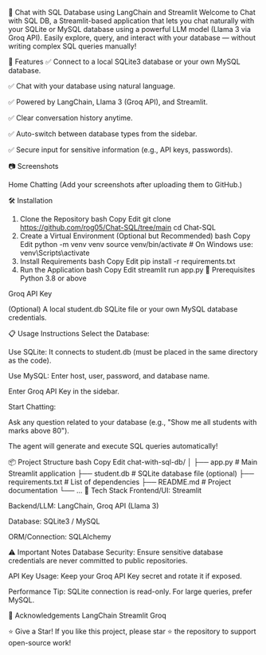 🦜 Chat with SQL Database using LangChain and Streamlit
Welcome to Chat with SQL DB, a Streamlit-based application that lets you chat naturally with your SQLite or MySQL database using a powerful LLM model (Llama 3 via Groq API).
Easily explore, query, and interact with your database — without writing complex SQL queries manually!

🚀 Features
✅ Connect to a local SQLite3 database or your own MySQL database.

✅ Chat with your database using natural language.

✅ Powered by LangChain, Llama 3 (Groq API), and Streamlit.

✅ Clear conversation history anytime.

✅ Auto-switch between database types from the sidebar.

✅ Secure input for sensitive information (e.g., API keys, passwords).

📷 Screenshots

Home	Chatting
(Add your screenshots after uploading them to GitHub.)

🛠️ Installation
1. Clone the Repository
bash
Copy
Edit
git clone https://github.com/rog05/Chat-SQL/tree/main
cd Chat-SQL
2. Create a Virtual Environment (Optional but Recommended)
bash
Copy
Edit
python -m venv venv
source venv/bin/activate   # On Windows use: venv\Scripts\activate
3. Install Requirements
bash
Copy
Edit
pip install -r requirements.txt
4. Run the Application
bash
Copy
Edit
streamlit run app.py
🔑 Prerequisites
Python 3.8 or above

Groq API Key 

(Optional) A local student.db SQLite file or your own MySQL database credentials.

📋 Usage Instructions
Select the Database:

Use SQLite: It connects to student.db (must be placed in the same directory as the code).

Use MySQL: Enter host, user, password, and database name.

Enter Groq API Key in the sidebar.

Start Chatting:

Ask any question related to your database (e.g., "Show me all students with marks above 80").

The agent will generate and execute SQL queries automatically!

📦 Project Structure
bash
Copy
Edit
chat-with-sql-db/
│
├── app.py                  # Main Streamlit application
├── student.db               # SQLite database file (optional)
├── requirements.txt         # List of dependencies
├── README.md                # Project documentation
└── ...
🧩 Tech Stack
Frontend/UI: Streamlit

Backend/LLM: LangChain, Groq API (Llama 3)

Database: SQLite3 / MySQL

ORM/Connection: SQLAlchemy

⚠️ Important Notes
Database Security: Ensure sensitive database credentials are never committed to public repositories.

API Key Usage: Keep your Groq API Key secret and rotate it if exposed.

Performance Tip: SQLite connection is read-only. For large queries, prefer MySQL.

🙌 Acknowledgements
LangChain
Streamlit
Groq

⭐️ Give a Star!
If you like this project, please star ⭐️ the repository to support open-source work!
